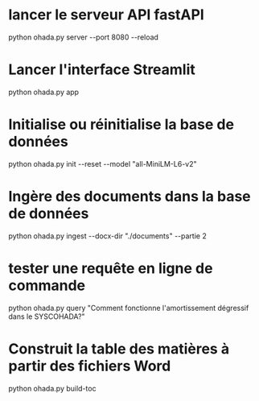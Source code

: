 # lancer le serveur API fastAPI
python ohada.py server --port 8080 --reload

# Lancer l'interface Streamlit
python ohada.py app

# Initialise ou réinitialise la base de données
python ohada.py init --reset --model "all-MiniLM-L6-v2"

# Ingère des documents dans la base de données
python ohada.py ingest --docx-dir "./documents" --partie 2

# tester une requête en ligne de commande 
python ohada.py query "Comment fonctionne l'amortissement dégressif dans le SYSCOHADA?"

# Construit la table des matières à partir des fichiers Word
python ohada.py build-toc